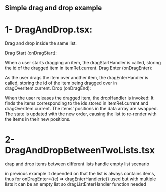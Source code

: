## Simple drag and drop example

# 1- DragAndDrop.tsx:

Drag and drop inside the same list.

Drag Start (onDragStart):

  When a user starts dragging an item, the dragStartHandler is called, storing the id of the dragged item in itemRef.current.
Drag Enter (onDragEnter):

  As the user drags the item over another item, the dragEnterHandler is called, storing the id of the item being dragged over in dragOverItem.current.
  Drop (onDragEnd):

When the user releases the dragged item, the dropHandler is invoked:
  It finds the items corresponding to the ids stored in itemRef.current and dragOverItem.current.
  The items' positions in the data array are swapped.
  The state is updated with the new order, causing the list to re-render with the items in their new positions.

# 2- DragAndDropBetweenTwoLists.tsx

  drap and drop items between different lists 
  handle empty list scenario

in previous example it depended on that the list is always contains items, thus for 
  onDragEnter={(e) => dragEnterHandler(e)}
  used but with multiple lists it can be an empty list so dragListEnterHandler function needed
